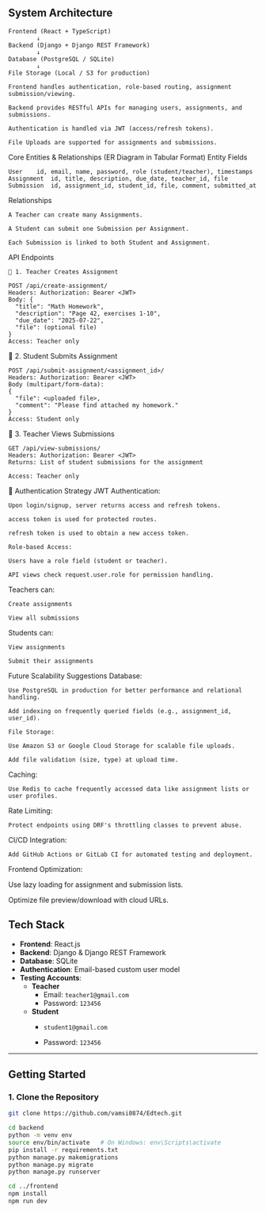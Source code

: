 ## System Architecture

```
Frontend (React + TypeScript)
        ↓
Backend (Django + Django REST Framework)
        ↓
Database (PostgreSQL / SQLite)
        ↓
File Storage (Local / S3 for production)
```
```
Frontend handles authentication, role-based routing, assignment submission/viewing.

Backend provides RESTful APIs for managing users, assignments, and submissions.

Authentication is handled via JWT (access/refresh tokens).

File Uploads are supported for assignments and submissions.
```
 Core Entities & Relationships (ER Diagram in Tabular Format)
Entity	Fields
```
User	id, email, name, password, role (student/teacher), timestamps
Assignment	id, title, description, due_date, teacher_id, file
Submission	id, assignment_id, student_id, file, comment, submitted_at
```
Relationships
```
A Teacher can create many Assignments.

A Student can submit one Submission per Assignment.

Each Submission is linked to both Student and Assignment.
```
 API Endpoints
```
🔸 1. Teacher Creates Assignment

POST /api/create-assignment/
Headers: Authorization: Bearer <JWT>
Body: {
  "title": "Math Homework",
  "description": "Page 42, exercises 1-10",
  "due_date": "2025-07-22",
  "file": (optional file)
}
Access: Teacher only
```
🔸 2. Student Submits Assignment
```
POST /api/submit-assignment/<assignment_id>/
Headers: Authorization: Bearer <JWT>
Body (multipart/form-data):
{
  "file": <uploaded file>,
  "comment": "Please find attached my homework."
}
Access: Student only
```

🔸 3. Teacher Views Submissions
```
GET /api/view-submissions/
Headers: Authorization: Bearer <JWT>
Returns: List of student submissions for the assignment

Access: Teacher only
```
🔐 Authentication Strategy
JWT Authentication:
```
Upon login/signup, server returns access and refresh tokens.

access token is used for protected routes.

refresh token is used to obtain a new access token.

Role-based Access:

Users have a role field (student or teacher).

API views check request.user.role for permission handling.
```
Teachers can:
```
Create assignments

View all submissions
```
Students can:
```
View assignments

Submit their assignments
```

 Future Scalability Suggestions
Database:
```
Use PostgreSQL in production for better performance and relational handling.

Add indexing on frequently queried fields (e.g., assignment_id, user_id).

File Storage:

Use Amazon S3 or Google Cloud Storage for scalable file uploads.

Add file validation (size, type) at upload time.
```
Caching:
```
Use Redis to cache frequently accessed data like assignment lists or user profiles.
```
Rate Limiting:
```
Protect endpoints using DRF's throttling classes to prevent abuse.
```
CI/CD Integration:
```
Add GitHub Actions or GitLab CI for automated testing and deployment.
```

Frontend Optimization:

Use lazy loading for assignment and submission lists.

Optimize file preview/download with cloud URLs.


##  Tech Stack

- **Frontend**: React.js  
- **Backend**: Django & Django REST Framework  
- **Database**: SQLite  
- **Authentication**: Email-based custom user model  
- **Testing Accounts**:
  - **Teacher**
    - Email: `teacher1@gmail.com`
    - Password: `123456`
  - **Student**
    - `student1@gmail.com`

    - Password: `123456`

---

##  Getting Started

### 1. Clone the Repository

```bash
git clone https://github.com/vamsi0874/Edtech.git

cd backend
python -m venv env
source env/bin/activate   # On Windows: env\Scripts\activate
pip install -r requirements.txt
python manage.py makemigrations
python manage.py migrate
python manage.py runserver

cd ../frontend
npm install
npm run dev

```


